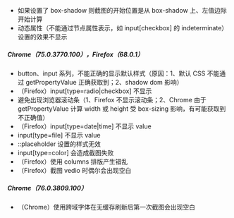 * 如果设置了 box-shadow 则截图的开始位置是从 box-shadow 上、左值边际开始计算
* 动态属性（不能通过节点属性表示，如 input[checkbox] 的 indeterminate）设置的效果不显示

##### Chrome（75.0.3770.100），Firefox（68.0.1）
* button、input 系列，不能正确的显示默认样式（原因：1、默认 CSS 不能通过 getPropertyValue 正确获取到；2、shadow dom 影响）
* （Firefox）input[type=radio|checkbox] 不显示
* 避免出现浏览器滚动条（1、Firefox 不显示滚动条；2、Chrome 由于 getPropertyValue 计算 width 或 height 受 box-sizing 影响，有可能获取到不正确值）
* （Firefox）input[type=date|time] 不显示 value
* input[type=file] 不显示 value
* ::placeholder 设置的样式无效
* input[type=color] 会造成截图失败
* （Firefox）使用 columns 排版产生错乱
* （Firefox）截图 vedio 时偶尔会出现空白

##### Chrome（76.0.3809.100）
* （Chrome）使用跨域字体在无缓存刷新后第一次截图会出现空白